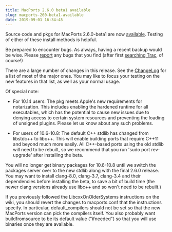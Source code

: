 ```yaml
---
title: MacPorts 2.6.0 beta1 available
slug: macports-260-beta1-available
date: 2019-09-01 16:34:45
---
```


Source code and pkgs for MacPorts 2.6.0-beta1 are now
[available][1]. Testing of either of these install methods is helpful.

Be prepared to encounter bugs. As always, having a recent backup would
be wise. Please [report][2] any bugs that you find (after first [searching
Trac][3], of course!)

There are a large number of changes in this release. See the [ChangeLog][4]
for a list of most of the major ones. You may like to focus your
testing on the new features in that list, as well as your normal usage.

Of special note:

 * For 10.14 users: The pkg meets Apple's new requirements for
notarization. This includes enabling the hardened runtime for all
executables, which has the potential to cause new issues due to denying
access to certain system resources and preventing the loading of
unsigned plugins. Please let us know about any such problems.

 * For users of 10.6-10.8: The default C++ stdlib has changed from
libstdc++ to libc++. This will enable building ports that require C++11
and beyond much more easily. All C++-based ports using the old stdlib
will need to be rebuilt, so we recommend that you run 'sudo port
rev-upgrade' after installing the beta.

 You will no longer get binary packages for 10.6-10.8 until we switch the
packages server over to the new stdlib along with the final 2.6.0
release. You may want to install clang-8.0, clang-3.7, clang-3.4 and
their dependencies before installing the beta, to save a bit of build
time (the newer clang versions already use libc++ and so won't need to
be rebuilt.)

 If you previously followed the LibcxxOnOlderSystems instructions on the
wiki, you should revert the changes to macports.conf that the
instructions specify. In particular, default_compilers should not be set
so that the new MacPorts version can pick the compilers itself. You also
probably want buildfromsource to be its default value ("ifneeded") so
that you will use binaries once they are available.

[1]: https://github.com/macports/macports-base/releases/tag/v2.6.0-beta1
[2]: https://trac.macports.org/newticket
[3]: https://trac.macports.org/search
[4]: https://github.com/macports/macports-base/blob/release-2.6/ChangeLog
